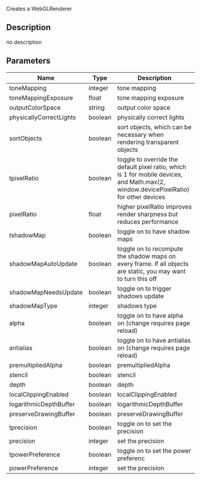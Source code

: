 Creates a WebGLRenderer


## Description
no description
## Parameters

<table>
<thead>
	<tr>
		<th>Name</th>
		<th>Type</th>
		<th>Description</th>
	</tr>
</thead>
<tr>
	<td>toneMapping</td>
	<td><div class='bg-orange-800 px-2 py-px text-white rounded-sm'>integer</div></td>
	<td>tone mapping</td>
</tr>
<tr>
	<td>toneMappingExposure</td>
	<td><div class='bg-yellow-800 px-2 py-px text-white rounded-sm'>float</div></td>
	<td>tone mapping exposure</td>
</tr>
<tr>
	<td>outputColorSpace</td>
	<td><div class='bg-purple-800 px-2 py-px text-white rounded-sm'>string</div></td>
	<td>output color space</td>
</tr>
<tr>
	<td>physicallyCorrectLights</td>
	<td><div class='bg-emerald-800 px-2 py-px text-white rounded-sm'>boolean</div></td>
	<td>physically correct lights</td>
</tr>
<tr>
	<td>sortObjects</td>
	<td><div class='bg-emerald-800 px-2 py-px text-white rounded-sm'>boolean</div></td>
	<td>sort objects, which can be necessary when rendering transparent objects</td>
</tr>
<tr>
	<td>tpixelRatio</td>
	<td><div class='bg-emerald-800 px-2 py-px text-white rounded-sm'>boolean</div></td>
	<td>toggle to override the default pixel ratio, which is 1 for mobile devices, and Math.max(2, window.devicePixelRatio) for other devices</td>
</tr>
<tr>
	<td>pixelRatio</td>
	<td><div class='bg-yellow-800 px-2 py-px text-white rounded-sm'>float</div></td>
	<td>higher pixelRatio improves render sharpness but reduces performance</td>
</tr>
<tr>
	<td>tshadowMap</td>
	<td><div class='bg-emerald-800 px-2 py-px text-white rounded-sm'>boolean</div></td>
	<td>toggle on to have shadow maps</td>
</tr>
<tr>
	<td>shadowMapAutoUpdate</td>
	<td><div class='bg-emerald-800 px-2 py-px text-white rounded-sm'>boolean</div></td>
	<td>toggle on to recompute the shadow maps on every frame. If all objects are static, you may want to turn this off</td>
</tr>
<tr>
	<td>shadowMapNeedsUpdate</td>
	<td><div class='bg-emerald-800 px-2 py-px text-white rounded-sm'>boolean</div></td>
	<td>toggle on to trigger shadows update</td>
</tr>
<tr>
	<td>shadowMapType</td>
	<td><div class='bg-orange-800 px-2 py-px text-white rounded-sm'>integer</div></td>
	<td>shadows type</td>
</tr>
<tr>
	<td>alpha</td>
	<td><div class='bg-emerald-800 px-2 py-px text-white rounded-sm'>boolean</div></td>
	<td>toggle on to have alpha on (change requires page reload)</td>
</tr>
<tr>
	<td>antialias</td>
	<td><div class='bg-emerald-800 px-2 py-px text-white rounded-sm'>boolean</div></td>
	<td>toggle on to have antialias on (change requires page reload)</td>
</tr>
<tr>
	<td>premultipliedAlpha</td>
	<td><div class='bg-emerald-800 px-2 py-px text-white rounded-sm'>boolean</div></td>
	<td>premultipliedAlpha</td>
</tr>
<tr>
	<td>stencil</td>
	<td><div class='bg-emerald-800 px-2 py-px text-white rounded-sm'>boolean</div></td>
	<td>stencil</td>
</tr>
<tr>
	<td>depth</td>
	<td><div class='bg-emerald-800 px-2 py-px text-white rounded-sm'>boolean</div></td>
	<td>depth</td>
</tr>
<tr>
	<td>localClippingEnabled</td>
	<td><div class='bg-emerald-800 px-2 py-px text-white rounded-sm'>boolean</div></td>
	<td>localClippingEnabled</td>
</tr>
<tr>
	<td>logarithmicDepthBuffer</td>
	<td><div class='bg-emerald-800 px-2 py-px text-white rounded-sm'>boolean</div></td>
	<td>logarithmicDepthBuffer</td>
</tr>
<tr>
	<td>preserveDrawingBuffer</td>
	<td><div class='bg-emerald-800 px-2 py-px text-white rounded-sm'>boolean</div></td>
	<td>preserveDrawingBuffer</td>
</tr>
<tr>
	<td>tprecision</td>
	<td><div class='bg-emerald-800 px-2 py-px text-white rounded-sm'>boolean</div></td>
	<td>toggle on to set the precision</td>
</tr>
<tr>
	<td>precision</td>
	<td><div class='bg-orange-800 px-2 py-px text-white rounded-sm'>integer</div></td>
	<td>set the precision</td>
</tr>
<tr>
	<td>tpowerPreference</td>
	<td><div class='bg-emerald-800 px-2 py-px text-white rounded-sm'>boolean</div></td>
	<td>toggle on to set the power preferenc</td>
</tr>
<tr>
	<td>powerPreference</td>
	<td><div class='bg-orange-800 px-2 py-px text-white rounded-sm'>integer</div></td>
	<td>set the precision</td>
</tr>
</table>